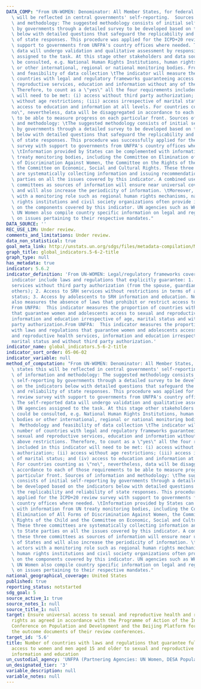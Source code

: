 ```yaml
---
DATA_COMP: "From UN-WOMEN: Denominator: All Member States, for federal states this\
  \ will be reflected in central governments' self-reporting.  Sources of information\
  \ and methodology: The suggested methodology consists of initial self-reporting\
  \ by governments through a detailed survey to be developed based on the indicators\
  \ below with detailed questions that safeguard the replicability and reliability\
  \ of state responses. This procedure was applied for the ICPD+20 review survey with\
  \ support to governments from UNFPA's country offices where needed. The self-reported\
  \ data will undergo validation and qualitative assessment by responsible UN agencies\
  \ assigned to the task. At this stage other stakeholders and data sources could\
  \ be consulted, e.g. National Human Rights Institutions, human rights treaty bodies\
  \ or other international, regional or national monitoring bodies. From UNFPA:  Methodology\
  \ and feasibility of data collection \tThe indicator will measure the number of\
  \ countries with legal and regulatory frameworks guaranteeing access to sexual and\
  \ reproductive services, education and information without any of the above restrictions.\
  \ Therefore, to count as a \"yes\" all the four requirements included in this indicator\
  \ will need to be met: (i) access without third party authorization; (ii) access\
  \ without age restrictions; (iii) access irrespective of marital status; and (iv)\
  \ access to education and information at all levels. For countries counting as \"\
  no\", nevertheless, data will be disaggregated in accordance to each of those requirements\
  \ to be able to measure progress on each particular front. Sources of information\
  \ and methodology: \tThe suggested methodology consists of initial self-reporting\
  \ by governments through a detailed survey to be developed based on the indicators\
  \ below with detailed questions that safeguard the replicability and reliability\
  \ of state responses. This procedure was successfully applied for the ICPD+20 review\
  \ survey with support to governments from UNFPA's country offices where needed.\
  \ \tInformation provided by States can be complemented with information from UN\
  \ treaty monitoring bodies, including the Committee on Elimination of All Forms\
  \ of Discrimination Against Women, the Committee on the Rights of the Child and\
  \ the Committee on Economic, Social and Cultural Rights. These three committees\
  \ are systematically collecting information and issuing recommendations to State\
  \ parties on all the issues covered by this indicator. A combined use of these three\
  \ committees as sources of information will ensure near universal coverage of States\
  \ and will also increase the periodicity of information. \tMoreover, other actors\
  \ with a monitoring role such as regional human rights mechanisms, national human\
  \ rights institutions and civil society organizations often provide information\
  \ on the components covered by this indicator. UN agencies such as WHO, UNFPA and\
  \ UN Women also compile country specific information on legal and regulatory developments\
  \ on issues pertaining to their respective mandates."
DATA_SOURCE: ''
REC_USE_LIM: Under review.
comments_and_limitations: Under review.
data_non_statistical: true
goal_meta_link: http://unstats.un.org/sdgs/files/metadata-compilation/Metadata-Goal-5.pdf
graph_title: global_indicators.5-6-2-title
graph_type: null
has_metadata: true
indicator: 5.6.2
indicator_definition: 'From UN-WOMEN: Legal/regulatory frameworks covered by this
  indicator include laws and regulations that explicitly guarantee: 1. Access to SRH
  services without third party authorization (from the spouse, guardian, parents or
  others); 2. Access to SRH services without restrictions in terms of age and marital
  status; 3. Access by adolescents to SRH information and education. Note: the indicator
  also measures the absence of laws that prohibit or restrict access to SRH services
  From UNFPA:  This indicator measures the proportion of countries with laws and regulations
  that guarantee women and adolescents access to sexual and reproductive health services,
  information and education irrespective of age, marital status and without third
  party authorization.From UNFPA:  This indicator measures the proportion of countries
  with laws and regulations that guarantee women and adolescents access to sexual
  and reproductive health services, information and education irrespective of age,
  marital status and without third party authorization.'
indicator_name: global_indicators.5-6-2-title
indicator_sort_order: 05-06-02
indicator_variable: null
method_of_computation: "From UN-WOMEN: Denominator: All Member States, for federal\
  \ states this will be reflected in central governments' self-reporting.  Sources\
  \ of information and methodology: The suggested methodology consists of initial\
  \ self-reporting by governments through a detailed survey to be developed based\
  \ on the indicators below with detailed questions that safeguard the replicability\
  \ and reliability of state responses. This procedure was applied for the ICPD+20\
  \ review survey with support to governments from UNFPA's country offices where needed.\
  \ The self-reported data will undergo validation and qualitative assessment by responsible\
  \ UN agencies assigned to the task. At this stage other stakeholders and data sources\
  \ could be consulted, e.g. National Human Rights Institutions, human rights treaty\
  \ bodies or other international, regional or national monitoring bodies. From UNFPA:\
  \  Methodology and feasibility of data collection \tThe indicator will measure the\
  \ number of countries with legal and regulatory frameworks guaranteeing access to\
  \ sexual and reproductive services, education and information without any of the\
  \ above restrictions. Therefore, to count as a \"yes\" all the four requirements\
  \ included in this indicator will need to be met: (i) access without third party\
  \ authorization; (ii) access without age restrictions; (iii) access irrespective\
  \ of marital status; and (iv) access to education and information at all levels.\
  \ For countries counting as \"no\", nevertheless, data will be disaggregated in\
  \ accordance to each of those requirements to be able to measure progress on each\
  \ particular front. Sources of information and methodology: \tThe suggested methodology\
  \ consists of initial self-reporting by governments through a detailed survey to\
  \ be developed based on the indicators below with detailed questions that safeguard\
  \ the replicability and reliability of state responses. This procedure was successfully\
  \ applied for the ICPD+20 review survey with support to governments from UNFPA's\
  \ country offices where needed. \tInformation provided by States can be complemented\
  \ with information from UN treaty monitoring bodies, including the Committee on\
  \ Elimination of All Forms of Discrimination Against Women, the Committee on the\
  \ Rights of the Child and the Committee on Economic, Social and Cultural Rights.\
  \ These three committees are systematically collecting information and issuing recommendations\
  \ to State parties on all the issues covered by this indicator. A combined use of\
  \ these three committees as sources of information will ensure near universal coverage\
  \ of States and will also increase the periodicity of information. \tMoreover, other\
  \ actors with a monitoring role such as regional human rights mechanisms, national\
  \ human rights institutions and civil society organizations often provide information\
  \ on the components covered by this indicator. UN agencies such as WHO, UNFPA and\
  \ UN Women also compile country specific information on legal and regulatory developments\
  \ on issues pertaining to their respective mandates."
national_geographical_coverage: United States
published: true
reporting_status: notstarted
sdg_goal: 5
source_active_1: true
source_notes_1: null
source_title_1: null
target: Ensure universal access to sexual and reproductive health and reproductive
  rights as agreed in accordance with the Programme of Action of the International
  Conference on Population and Development and the Beijing Platform for Action and
  the outcome documents of their review conferences.
target_id: '5.6'
title: Number of countries with laws and regulations that guarantee full and equal
  access to women and men aged 15 and older to sexual and reproductive health care,
  information and education
un_custodial_agency: 'UNFPA (Partnering Agencies: UN Women, DESA Population Division)'
un_designated_tier: '3'
variable_description: null
variable_notes: null
---
```

